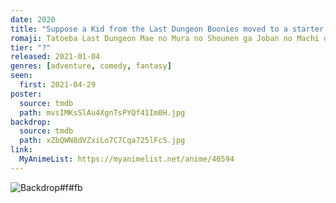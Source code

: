 ```yaml
---
date: 2020
title: "Suppose a Kid from the Last Dungeon Boonies moved to a starter town?"
romaji: Tatoeba Last Dungeon Mae no Mura no Shounen ga Joban no Machi de Kurasu Youna Monogatari
tier: "?"
released: 2021-01-04
genres: [adventure, comedy, fantasy]
seen:
  first: 2021-04-29
poster:
  source: tmdb
  path: mvsIMKsSlAu4XgnTsPYQf41Im0H.jpg
backdrop:
  source: tmdb
  path: xZbQWN8dVZxiLo7C7Cqa725lFc5.jpg
link:
  MyAnimeList: https://myanimelist.net/anime/40594
---
```


![Backdrop#f#fb](https://image.tmdb.org/t/p/w1280/2h8NlqVl9I3UTEiQMaRwT5fwEQI.jpg "Source: TMDB")
